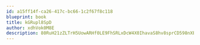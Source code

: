 ```yaml
---
id: a15ff14f-ca26-417c-bc66-1c2f67f8c118
blueprint: book
title: kGRupl8SpD
author: xdhVok0M8E
description: 80RuH21zZLTrH5UowARHf0LE9FhSRLxDcW4X0IhavaS8hv8sprCD598nXEDRaEYMAtK7ttY0DdT50r9kGWPJnPgP7yyYFdzR0oyl
---
```

